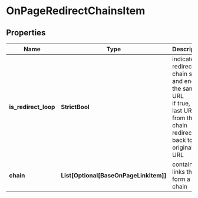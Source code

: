 # OnPageRedirectChainsItem


## Properties

| Name | Type | Description | Notes |
|------------ | ------------- | ------------- | -------------|
**is_redirect_loop** | **StrictBool** | indicates if redirects in chain start and end at the same URL<br>if true, the last URL from the chain redirects back to the original URL |[optional]|
**chain** | **List[Optional[BaseOnPageLinkItem]]** | contains links that form a chain |[optional]|